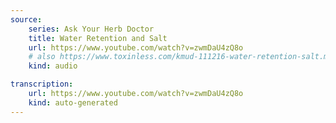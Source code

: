 ```yaml
---
source:
    series: Ask Your Herb Doctor
    title: Water Retention and Salt
    url: https://www.youtube.com/watch?v=zwmDaU4zQ8o
    # also https://www.toxinless.com/kmud-111216-water-retention-salt.mp3
    kind: audio

transcription:
    url: https://www.youtube.com/watch?v=zwmDaU4zQ8o
    kind: auto-generated
---
```

